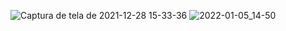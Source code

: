 ![Captura de tela de 2021-12-28 15-33-36](https://user-images.githubusercontent.com/96999326/148265032-21fa07f6-a88e-4399-8c41-e7f4595e4e87.png)
![2022-01-05_14-50](https://user-images.githubusercontent.com/96999326/148265206-6ce40e04-e312-4791-89a7-2db8bcacc8fd.png)
